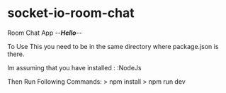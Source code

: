 # socket-io-room-chat
Room Chat App
--___Hello___--

To Use This you need to be in the
same directory where package.json is there.

Im assuming that you have installed :
	:NodeJs

Then Run Following Commands:
	> npm install 
	> npm run dev
